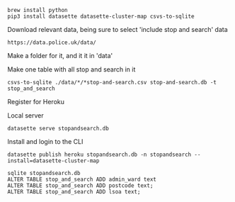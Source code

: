 ```
brew install python
pip3 install datasette datasette-cluster-map csvs-to-sqlite
```

Download relevant data, being sure to select 'include stop and search' data

`https://data.police.uk/data/`

Make a folder for it, and it it in 'data'

Make one table with all stop and search in it

`csvs-to-sqlite ./data/*/*stop-and-search.csv stop-and-search.db -t stop_and_search`

Register for Heroku

Local server

`datasette serve stopandsearch.db`

Install and login to the CLI

`datasette publish heroku stopandsearch.db -n stopandsearch --install=datasette-cluster-map`


```
sqlite stopandsearch.db
ALTER TABLE stop_and_search ADD admin_ward text
ALTER TABLE stop_and_search ADD postcode text;
ALTER TABLE stop_and_search ADD lsoa text;
```
